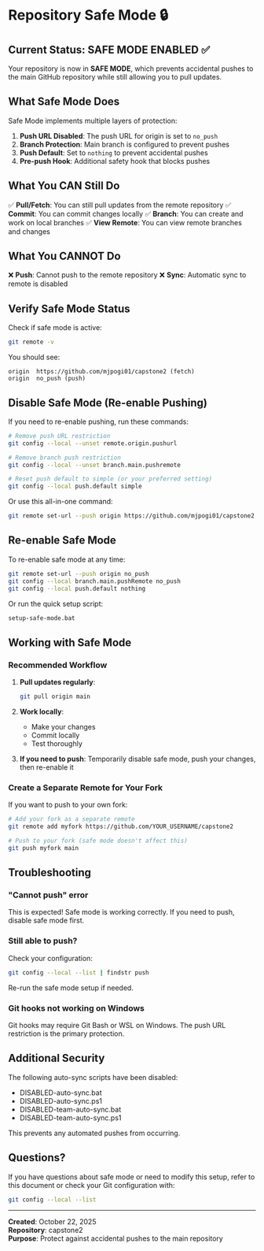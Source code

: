 # Repository Safe Mode 🔒

## Current Status: SAFE MODE ENABLED ✅

Your repository is now in **SAFE MODE**, which prevents accidental pushes to the main GitHub repository while still allowing you to pull updates.

## What Safe Mode Does

Safe Mode implements multiple layers of protection:

1. **Push URL Disabled**: The push URL for origin is set to `no_push`
2. **Branch Protection**: Main branch is configured to prevent pushes
3. **Push Default**: Set to `nothing` to prevent accidental pushes
4. **Pre-push Hook**: Additional safety hook that blocks pushes

## What You CAN Still Do

✅ **Pull/Fetch**: You can still pull updates from the remote repository
✅ **Commit**: You can commit changes locally
✅ **Branch**: You can create and work on local branches
✅ **View Remote**: You can view remote branches and changes

## What You CANNOT Do

❌ **Push**: Cannot push to the remote repository
❌ **Sync**: Automatic sync to remote is disabled

## Verify Safe Mode Status

Check if safe mode is active:
```bash
git remote -v
```

You should see:
```
origin  https://github.com/mjpogi01/capstone2 (fetch)
origin  no_push (push)
```

## Disable Safe Mode (Re-enable Pushing)

If you need to re-enable pushing, run these commands:

```bash
# Remove push URL restriction
git config --local --unset remote.origin.pushurl

# Remove branch push restriction
git config --local --unset branch.main.pushremote

# Reset push default to simple (or your preferred setting)
git config --local push.default simple
```

Or use this all-in-one command:
```bash
git remote set-url --push origin https://github.com/mjpogi01/capstone2
```

## Re-enable Safe Mode

To re-enable safe mode at any time:

```bash
git remote set-url --push origin no_push
git config --local branch.main.pushRemote no_push
git config --local push.default nothing
```

Or run the quick setup script:
```bash
setup-safe-mode.bat
```

## Working with Safe Mode

### Recommended Workflow

1. **Pull updates regularly**:
   ```bash
   git pull origin main
   ```

2. **Work locally**:
   - Make your changes
   - Commit locally
   - Test thoroughly

3. **If you need to push**: Temporarily disable safe mode, push your changes, then re-enable it

### Create a Separate Remote for Your Fork

If you want to push to your own fork:

```bash
# Add your fork as a separate remote
git remote add myfork https://github.com/YOUR_USERNAME/capstone2

# Push to your fork (safe mode doesn't affect this)
git push myfork main
```

## Troubleshooting

### "Cannot push" error
This is expected! Safe mode is working correctly. If you need to push, disable safe mode first.

### Still able to push?
Check your configuration:
```bash
git config --local --list | findstr push
```

Re-run the safe mode setup if needed.

### Git hooks not working on Windows
Git hooks may require Git Bash or WSL on Windows. The push URL restriction is the primary protection.

## Additional Security

The following auto-sync scripts have been disabled:
- DISABLED-auto-sync.bat
- DISABLED-auto-sync.ps1
- DISABLED-team-auto-sync.bat
- DISABLED-team-auto-sync.ps1

This prevents any automated pushes from occurring.

## Questions?

If you have questions about safe mode or need to modify this setup, refer to this document or check your Git configuration with:

```bash
git config --local --list
```

---

**Created**: October 22, 2025  
**Repository**: capstone2  
**Purpose**: Protect against accidental pushes to the main repository

